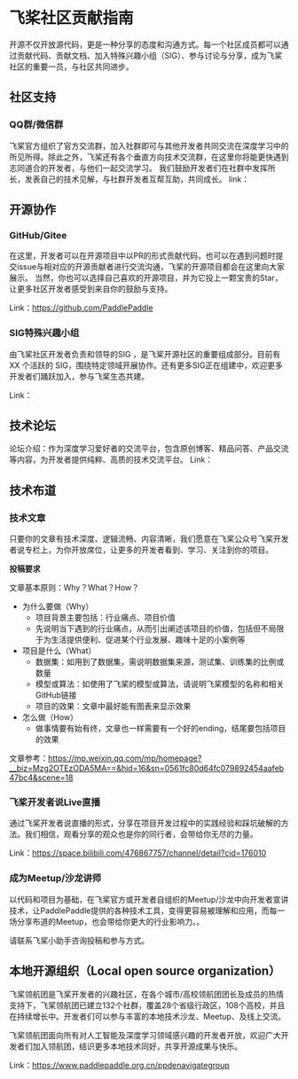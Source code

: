 # 飞桨社区贡献指南

开源不仅开放源代码，更是一种分享的态度和沟通方式。每一个社区成员都可以通过贡献代码、贡献文档、加入特殊兴趣小组（SIG）、参与讨论与分享，成为飞桨社区的重要一员，与社区共同进步。

## 社区支持

### QQ群/微信群

飞桨官方组织了官方交流群，加入社群即可与其他开发者共同交流在深度学习中的所见所得。除此之外，飞桨还有各个垂直方向技术交流群，在这里你将能更快遇到志同道合的开发者，与他们一起交流学习。
我们鼓励开发者们在社群中发挥所长，发表自己的技术见解，与社群开发者互帮互助，共同成长。
link：

## 开源协作

### GitHub/Gitee

在这里，开发者可以在开源项目中以PR的形式贡献代码，也可以在遇到问题时提交issue与相对应的开源贡献者进行交流沟通，飞桨的开源项目都会在这里向大家展示。
当然，你也可以选择自己喜欢的开源项目，并为它投上一颗宝贵的Star，让更多社区开发者感受到来自你的鼓励与支持。

Link：https://github.com/PaddlePaddle

### SIG特殊兴趣小组

由飞桨社区开发者负责和领导的SIG ，是飞桨开源社区的重要组成部分。目前有 XX 个活跃的 SIG，围绕特定领域开展协作。还有更多SIG正在组建中，欢迎更多开发者们踊跃加入，参与飞桨生态共建。

Link：

## 技术论坛

论坛介绍：作为深度学习爱好者的交流平台，包含原创博客、精品问答、产品交流等内容，为开发者提供纯粹、高质的技术交流平台。
Link：

## 技术布道

### 技术文章

只要你的文章有技术深度、逻辑流畅、内容清晰，我们愿意在飞桨公众号飞桨开发者说专栏上，为你开放席位，让更多的开发者看到、学习、关注到你的项目。

**投稿要求**

文章基本原则：Why？What？How？

- 为什么要做（Why）
    - 项目背景主要包括：行业痛点、项目价值
    - 先说明当下遇到的行业痛点，从而引出阐述该项目的价值，包括但不局限于为生活提供便利、促进某个行业发展、趣味十足的小案例等
- 项目是什么（What）
    - 数据集：如用到了数据集，需说明数据集来源，测试集、训练集的比例或数量
    - 模型或算法：如使用了飞桨的模型或算法，请说明飞桨模型的名称和相关    GitHub链接
    - 项目的效果：文章中最好能有图表来显示效果
- 怎么做（How）
    - 做事情要有始有终，文章也一样需要有一个好的ending，结尾要包括项目的效果

文章参考：https://mp.weixin.qq.com/mp/homepage?__biz=Mzg2OTEzODA5MA==&hid=16&sn=0561fc80d64fc079892454aafeb47bc4&scene=18

### 飞桨开发者说Live直播

通过飞桨开发者说直播的形式，分享在项目开发过程中的实践经验和踩坑破解的方法。我们相信，观看分享的观众也是你的同行者，会带给你无尽的力量。

Link：https://space.bilibili.com/476867757/channel/detail?cid=176010

### 成为Meetup/沙龙讲师

以代码和项目为基础，在飞桨官方或开发者自组织的Meetup/沙龙中向开发者宣讲技术，让PaddlePaddle提供的各种技术工具，变得更容易被理解和应用，而每一场分享布道的Meetup，也会带给你更大的行业影响力。。

请联系飞桨小助手咨询投稿和参与方式。

## 本地开源组织（Local open source organization）

飞桨领航团是飞桨开发者的兴趣社区，在各个城市/高校领航团团长及成员的热情支持下，飞桨领航团已建立132个社群，覆盖28个省级行政区，108个高校，并且在持续增长中。开发者们可以参与丰富的本地技术沙龙、Meetup、及线上交流。

飞桨领航团面向所有对人工智能及深度学习领域感兴趣的开发者开放，欢迎广大开发者们加入领航团，结识更多本地技术同好，共享开源成果与快乐。

Link：https://www.paddlepaddle.org.cn/ppdenavigategroup
